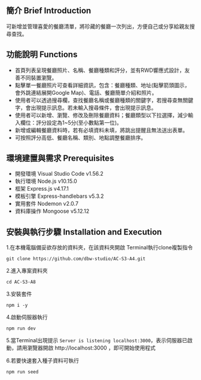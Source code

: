 ## 簡介 Brief Introduction
可新增並管理喜愛的餐廳清單，將珍藏的餐廳一次列出，方便自己或分享給親友搜尋查找。


## 功能說明 Functions 
- 首頁列表呈現餐廳照片、名稱、餐廳種類和評分，並有RWD響應式設計，友善不同裝置瀏覽。
- 點擊單一餐廳照片可查看詳細資訊，包含：餐廳種類、地址(點擊箭頭圖示，會外跳連結展開Google Map)、電話、餐廳簡單介紹和照片。
- 使用者可以透過搜尋欄，查找餐廳名稱或餐廳種類的關鍵字，若搜尋查無關鍵字，會出現提示訊息。若未輸入搜尋條件，會出現提示訊息。
- 使用者可以新增、瀏覽、修改及刪除餐廳資料；餐廳類型以下拉選擇，減少輸入欄位：評分設定為1~5分(至小數點第一位)。
- 新增或編輯餐廳資料時，若有必填資料未填，將跳出提醒且無法送出表單。
- 可按照評分高低、餐廳名稱、類別、地點調整餐廳排序。


## 環境建置與需求 Prerequisites
- 開發環境 Visual Studio Code v1.56.2
- 執行環境 Node.js v10.15.0
- 框架 Express.js v4.17.1
- 模板引擎 Express-handlebars v5.3.2
- 實用套件 Nodemon v2.0.7
- 資料庫操作 Mongoose v5.12.12


## 安裝與執行步驟 Installation and Execution
1.在本機電腦備妥欲存放的資料夾，在該資料夾開啟 Terminal執行clone複製指令
```
git clone https://github.com/dbw-studio/AC-S3-A4.git
```

2.進入專案資料夾
```
cd AC-S3-A8
```

3.安裝套件
```
npm i -y
```

4.啟動伺服器執行
```
npm run dev
```

5.當Terminal出現提示 `Server is listening localhost:3000`，表示伺服器已啟動，請用瀏覽器開啟 http://localhost:3000 ，即可開始使用程式

6.若要快速套入種子資料可執行
```
npm run seed
```
